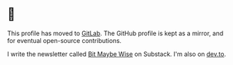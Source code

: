 # :wave:

This profile has moved to [GitLab](https://gitlab.com/bitmaybewise). The GitHub profile is kept as a mirror, and for eventual open-source contributions.

I write the newsletter called [Bit Maybe Wise](http://www.bitmaybewise.com/) on Substack. I'm also on [dev.to](https://dev.to/bitmaybewise).
